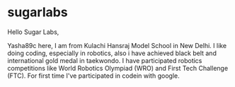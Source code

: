 # sugarlabs

Hello Sugar Labs,

Yasha89c here, I am from Kulachi Hansraj Model School in New Delhi.
I like doing coding, especially in robotics, also i have achieved black belt and international gold medal in taekwondo.
I have participated robotics competitions like World Robotics Olympiad (WRO) and First Tech Challenge (FTC).
For first time I've participated in codein with google. 
